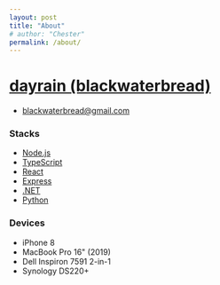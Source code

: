 ```yaml
---
layout: post
title: "About"
# author: "Chester"
permalink: /about/
---
```


# [dayrain (blackwaterbread)](https://github.com/blackwaterbread)
- blackwaterbread@gmail.com

### Stacks
- [Node.js](https://nodejs.org/)
- [TypeScript](https://www.typescriptlang.org/)
- [React](https://ko.reactjs.org/)
- [Express](https://expressjs.com/)
- [.NET](https://dotnet.microsoft.com/)
- [Python](https://www.python.org/)

### Devices
- iPhone 8
- MacBook Pro 16" (2019)
- Dell Inspiron 7591 2-in-1
- Synology DS220+